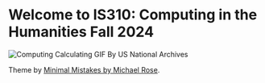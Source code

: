 # Welcome to IS310: Computing in the Humanities Fall 2024

![Computing Calculating GIF By US National Archives](https://media.giphy.com/media/26ybx720u0sDzbaIU/giphy.gif)

Theme by [Minimal Mistakes by Michael Rose](https://github.com/mmistakes/minimal-mistakes).
